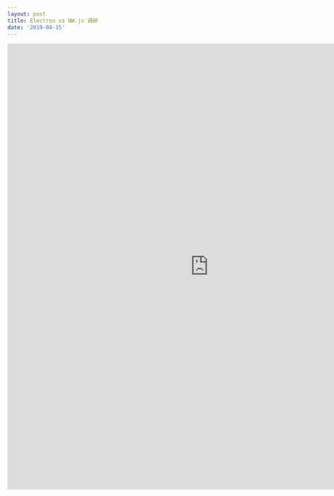 ```yaml
---
layout: post
title: Electron vs NW.js 调研
date: '2019-04-15'
---
```



<iframe src="https://www.xmind.net/embed/4t6b" width="900px" height="1000px" frameborder="0" scrolling="no" allowfullscreen></iframe>


